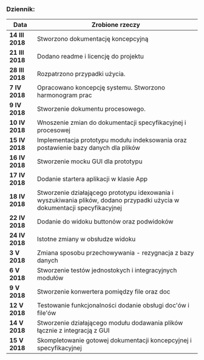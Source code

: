 ### Dziennik:
| Data         | Zrobione rzeczy |
| ------------- | ------------- |
|**14 III 2018** | Stworzono dokumentację koncepcyjną|
|**21 III 2018** | Dodano readme i licencję do projektu|
|**28 III 2018** | Rozpatrzono przypadki użycia.|
| **7 IV 2018** | Opracowano koncepcję systemu. Stworzono harmonogram prac |
| **9 IV 2018** | Stworzenie dokumentu procesowego.|
| **10 IV 2018** | Wnoszenie zmian do dokumentacji specyfikacyjnej i procesowej |
| **15 IV 2018** | Implementacja prototypu modułu indeksowania oraz postawienie bazy danych dla plików |
| **16 IV 2018** | Stworzenie mocku GUI dla prototypu |
| **17 IV 2018** | Dodanie startera aplikacji w klasie App |
| **18 IV 2018** | Stworzenie działającego prototypu idexowania i wyszukiwania plików, dodano przypadki użycia w dokumentacji specyfikacyjnej |
| **22 IV 2018** | Dodanie do widoku buttonów oraz podwidoków |
| **24 IV 2018** | Istotne zmiany w obsłudze widoku |
| **3 V 2018** | Zmiana sposobu przechowywania - rezygnacja z bazy danych |
| **6 V 2018** | Stworzenie testów jednostokych i integracyjnych modułów |
| **9 V 2018** | Stworzenie konwertera pomiędzy file oraz doc |
| **12 V 2018** | Testowanie funkcjonalności dodanie obsługi doc'ów i file'ów |
| **14 V 2018** | Stworzenie działającego modułu dodawania plików łącznie z integracją z GUI |
| **15 V 2018** | Skompletowanie gotowej dokumentacji koncepcyjnej i specyfikacyjnej |



